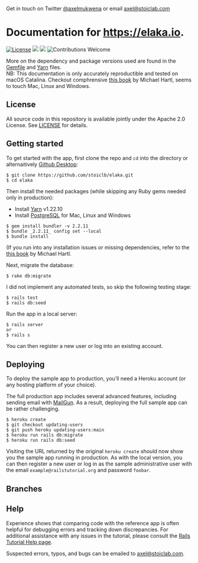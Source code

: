 Get in touch on Twitter <a href="https://twitter.com/axelmukwena">@axelmukwena</a> or email axel@stoiclab.com

# Documentation for https://elaka.io.

[![License](https://img.shields.io/badge/License-Apache%202.0-blue.svg)](https://opensource.org/licenses/Apache-2.0)
[![](https://img.shields.io/badge/Ruby-3.0.0%2B-green.svg)]()
[![](https://img.shields.io/badge/Rails-6.1.3%2B-green.svg)]()
![Contributions Welcome](https://img.shields.io/badge/contributions-welcome-brightgreen.svg?style=flat)

More on the dependency and package versions used are found in the [Gemfile](https://github.com/stoiclb/elaka/blob/main/Gemfile) and [Yarn](https://github.com/stoiclb/elaka/blob/main/package.json) files. <br/>
NB: This documentation is only accurately reproductible and tested on macOS Catalina. Checkout comphrensive [this book](https://www.railstutorial.org/book/beginning) by Michael Hartl, seems to touch Mac, Linux and Windows.

## License

All source code in this repository is available jointly under the Apache 2.0 License. See
[LICENSE](LICENSE.md) for details.

## Getting started

To get started with the app, first clone the repo and `cd` into the directory or alternaitively [Github Desktop](https://desktop.github.com/):

```
$ git clone https://github.com/stoiclb/elaka.git
$ cd elaka
```

Then install the needed packages (while skipping any Ruby gems needed only in production):

- Install [Yarn](https://classic.yarnpkg.com/en/docs/install/) v1.22.10
- Install [PostgreSQL](https://medium.com/@dan.chiniara/installing-postgresql-for-windows-7ec8145698e3) for Mac, Linux and Windows

```
$ gem install bundler -v 2.2.11
$ bundle _2.2.11_ config set --local
$ bundle install
```

(If you run into any installation issues or missing dependencies, refer to the [this book](https://www.railstutorial.org/book/beginning) by Michael Hartl.

Next, migrate the database:

```
$ rake db:migrate
```

I did not implement any automated tests, so skip the following testing stage:

```
$ rails test
$ rails db:seed
```

Run the app in a local server:

```
$ rails server
or 
$ rails s
```

You can then register a new user or log into an existing account.

## Deploying

To deploy the sample app to production, you’ll need a Heroku account (or any hosting platform of your choice).

The full production app includes several advanced features, including sending email with [MailGun](https://www.mailgun.com/). As a result, deploying the full sample app can be rather challenging.

```
$ heroku create
$ git checkout updating-users
$ git push heroku updating-users:main
$ heroku run rails db:migrate
$ heroku run rails db:seed
```

Visiting the URL returned by the original `heroku create` should now show you the sample app running in production. As with the local version, you can then register a new user or log in as the sample administrative user with the email `example@railstutorial.org` and password `foobar`.

## Branches


## Help

Experience shows that comparing code with the reference app is often helpful for debugging errors and tracking down discrepancies. For additional assistance with any issues in the tutorial, please consult the [Rails Tutorial Help page](https://www.railstutorial.org/help).

Suspected errors, typos, and bugs can be emailed to <axel@stoiclab.com>.
